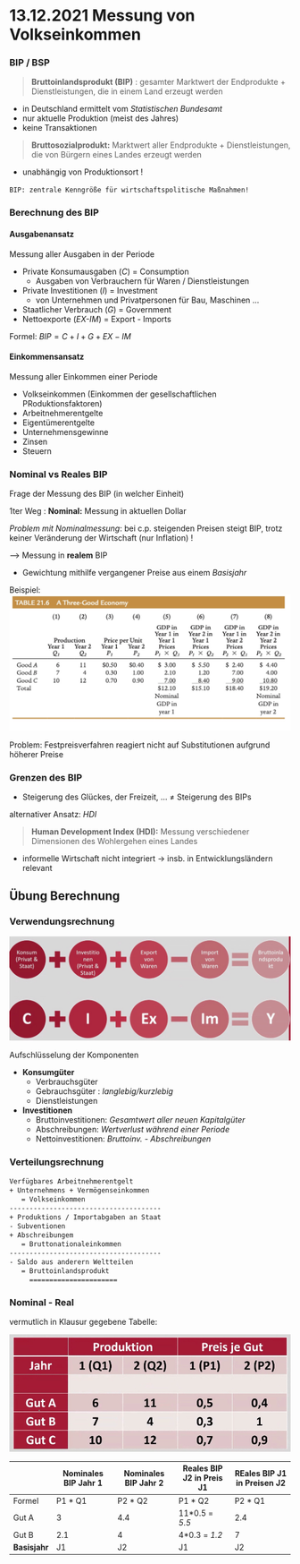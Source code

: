 # 13.12.2021 Messung von Volkseinkommen

### BIP / BSP

> **Bruttoinlandsprodukt (BIP)** : gesamter Marktwert der Endprodukte + Dienstleistungen, die in einem Land erzeugt werden 

- in Deutschland ermittelt vom *Statistischen Bundesamt*  
- nur aktuelle Produktion (meist des Jahres)
- keine Transaktionen 

> **Bruttosozialprodukt:** Marktwert aller Endprodukte + Dienstleistungen, die von Bürgern eines Landes erzeugt werden

- unabhängig von Produktionsort ! 

`BIP: zentrale Kenngröße für wirtschaftspolitische Maßnahmen!`  

### Berechnung des BIP

#### Ausgabenansatz

Messung aller Ausgaben in der Periode

- Private Konsumausgaben (*C*) = Consumption
    - Ausgaben von Verbrauchern für Waren / Dienstleistungen
- Private Investitionen (*I*) = Investment
    - von Unternehmen und Privatpersonen für Bau, Maschinen ...
- Staatlicher Verbrauch (*G*) = Government
- Nettoexporte (*EX-IM*) = Export - Imports

Formel: $BIP = C+I+G+EX-IM$ 

#### Einkommensansatz

Messung aller Einkommen einer Periode

- Volkseinkommen (Einkommen der gesellschaftlichen PRoduktionsfaktoren)
- Arbeitnehmerentgelte
- Eigentümerentgelte 
- Unternehmensgewinne
- Zinsen
- Steuern

### Nominal vs Reales BIP 

Frage der Messung des BIP (in welcher Einheit)

1ter Weg : **Nominal:** Messung in aktuellen Dollar

*Problem mit Nominalmessung*: bei c.p. steigenden Preisen steigt BIP, trotz keiner Veränderung der Wirtschaft (nur Inflation) ! 

--> Messung in **realem** BIP 

- Gewichtung mithilfe vergangener Preise aus einem *Basisjahr*

Beispiel: ![21-12-20_15-39.jpg](../images/21-12-20_15-39.jpg)

Problem: Festpreisverfahren reagiert nicht auf Substitutionen aufgrund höherer Preise 

### Grenzen des BIP

- Steigerung des Glückes, der Freizeit, … ≠ Steigerung des BIPs

alternativer Ansatz: *HDI*

> **Human Development Index (HDI):** Messung verschiedener Dimensionen des Wohlergehen eines Landes

- informelle Wirtschaft nicht integriert -> insb. in Entwicklungsländern relevant



## Übung Berechnung



### Verwendungsrechnung

![22-01-14_13-33](../images/22-01-14_13-33.jpg)

Aufschlüsselung der Komponenten

- **Konsumgüter**
    - Verbrauchsgüter
    - Gebrauchsgüter : *langlebig/kurzlebig*
    - Dienstleistungen
- **Investitionen**
    - Bruttoinvestitionen: *Gesamtwert aller neuen Kapitalgüter*
    - Abschreibungen: *Wertverlust während einer Periode*
    - Nettoinvestitionen: *Bruttoinv. - Abschreibungen*



### Verteilungsrechnung

```
Verfügbares Arbeitnehmerentgelt
+ Unternehmens + Vermögenseinkommen
   = Volkseinkommen
--------------------------------------
+ Produktions / Importabgaben an Staat
- Subventionen
+ Abschreibungem
   = Bruttonationaleinkommen
--------------------------------------
- Saldo aus anderern Weltteilen
   = Bruttoinlandsprodukt
	 ======================
```





### Nominal - Real

vermutlich in Klausur gegebene Tabelle:

![22-01-14_14-05](../images/22-01-14_14-05.jpg)

|               | Nominales BIP Jahr 1 | Nominales BIP Jahr 2 | Reales BIP J2 in Preis J1 | REales BIP J1 in Preisen J2 |
| ------------- | -------------------- | -------------------- | ------------------------- | --------------------------- |
| Formel        | P1 * Q1              | P2 * Q2              | P1 * Q2                   | P2 * Q1                     |
| Gut A         | 3                    | 4.4                  | 11*0.5 = *5.5*            | 2.4                         |
| Gut B         | 2.1                  | 4                    | 4*0.3 = *1.2*             | 7                           |
| **Basisjahr** | J1                   | J2                   | J1                        | J2                          |



